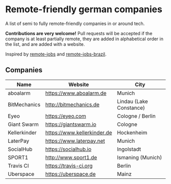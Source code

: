 # Remote-friendly german companies

A list of semi to fully remote-friendly companies in or around tech.

**Contributions are very welcome!** Pull requests will be accepted if the
company is at least partially remote, they are added in alphabetical order in
the list, and are added with a website.

Inspired by [remote-jobs](https://github.com/jessicard/remote-jobs) and
[remote-jobs-brazil](https://github.com/lerrua/remote-jobs-brazil).

## Companies

Name | Website | City
---- | ------- | ----
aboalarm | https://www.aboalarm.de | Munich
BitMechanics | http://bitmechanics.de | Lindau (Lake Constance)
Eyeo | https://eyeo.com | Cologne / Berlin
Giant Swarm | https://giantswarm.io | Cologne
Kellerkinder | https://www.kellerkinder.de | Hockenheim
LaterPay | https://www.laterpay.net | Munich
SocialHub | https://socialhub.io | Ingolstadt
SPORT1 | http://www.sport1.de | Ismaning (Munich)
Travis CI | https://travis-ci.org | Berlin
Uberspace | https://uberspace.de | Mainz
